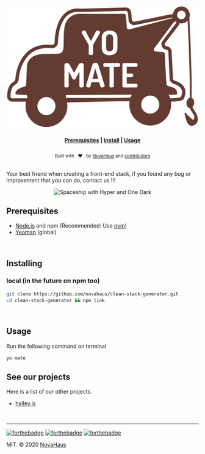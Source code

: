 <div>
  <h1 align="center">
    <img width="500px" src="./source/public/mate.svg" />
  </h1>
</div>

<div align="center">
  <h4>
    <a href="#prerequisites" target="_blank">Prerequisites</a> |
    <a href="#installing">Install</a> |
    <a href="#usage">Usage</a>
  </h4>
</div>

<div align="center">
  <sub>Built with &nbsp; ❤︎ &nbsp; by
  <a href="https://novahaus.com.br">NovaHaus</a> and
  <a href="https://github.com/novahaus/clean-stack-generator/graphs/contributors">contributors </a>
</div>
<br />

<div>
  <p>
    Your best friend when creating a front-end stack, if you found any bug or improvement that you can do, contact us !!!<br />
  </p>

  <p align="center">
    <img alt="Spaceship with Hyper and One Dark" src="./source/public/example.gif" width="780px">
  </p>
</div>

## **Prerequisites**

- [Node.js](https://nodejs.org) and npm (Recommended: Use [nvm](https://github.com/nvm-sh/nvm))
- [Yeoman](https://yeoman.io/) (global)

<br />

## **Installing**

<!-- ### [npm](https://www.npmjs.com/package/clean-stack-generator)
```zsh
npm i halley.js
``` -->

### local (in the future on npm too)

```zsh
git clone https://github.com/novahaus/clean-stack-generator.git
cd clean-stack-generator && npm link
```

<br />

## **Usage**

Run the following command on terminal

```bash
yo mate
```

## **See our projects**

Here is a list of our other projects.

- [halley.js](https://github.com/novahaus/halley.js)

<br />

<!-- ## Team

[![](https://sourcerer.io/fame/novahaus/novahaus/halley.js/images/0)](https://sourcerer.io/fame/novahaus/novahaus/halley.js/links/0)[![](https://sourcerer.io/fame/novahaus/novahaus/halley.js/images/1)](https://sourcerer.io/fame/novahaus/novahaus/halley.js/links/1)[![](https://sourcerer.io/fame/novahaus/novahaus/halley.js/images/2)](https://sourcerer.io/fame/novahaus/novahaus/halley.js/links/2)[![](https://sourcerer.io/fame/novahaus/novahaus/halley.js/images/3)](https://sourcerer.io/fame/novahaus/novahaus/halley.js/links/3)[![](https://sourcerer.io/fame/novahaus/novahaus/halley.js/images/4)](https://sourcerer.io/fame/novahaus/novahaus/halley.js/links/4)[![](https://sourcerer.io/fame/novahaus/novahaus/halley.js/images/5)](https://sourcerer.io/fame/novahaus/novahaus/halley.js/links/5)[![](https://sourcerer.io/fame/novahaus/novahaus/halley.js/images/6)](https://sourcerer.io/fame/novahaus/novahaus/halley.js/links/6)[![](https://sourcerer.io/fame/novahaus/novahaus/halley.js/images/7)](https://sourcerer.io/fame/novahaus/novahaus/halley.js/links/7) -->

<hr />

[![forthebadge](https://forthebadge.com/images/badges/built-with-love.svg)](https://forthebadge.com)
[![forthebadge](https://forthebadge.com/images/badges/built-by-developers.svg)](https://forthebadge.com)
[![forthebadge](https://forthebadge.com/images/badges/made-with-javascript.svg)](https://forthebadge.com)

MIT. © 2020 [NovaHaus](https://www.novahaus.com.br)
